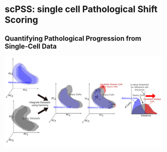 # scPSS: single cell Pathological Shift Scoring
## Quantifying Pathological Progression from Single-Cell Data
![Overview of scPSS pipeline](images/Fig1.png)

